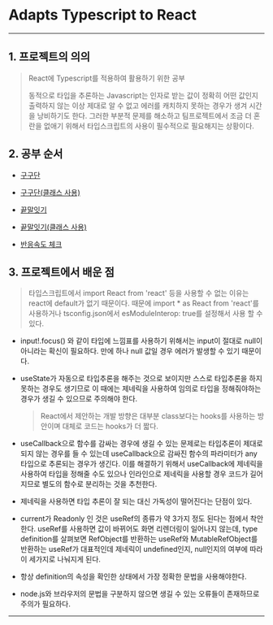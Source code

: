 # Adapts Typescript to React

---

## 1. 프로젝트의 의의
> React에 Typescript를 적용하여 활용하기 위한 공부
>
> 동적으로 타입을 추론하는 Javascript는 인자로 받는 값이 정확히 어떤 값인지 출력하지 않는 이상 제대로 알 수 없고 에러를 캐치하지 못하는 경우가 생겨 시간을 낭비하기도 한다. 그러한 부분적 문제를 해소하고 팀프로젝트에서 조금 더 혼란을 없애기 위해서 타입스크립트의 사용이 필수적으로 필요해지는 상황이다.

## 2. 공부 순서

- [구구단](https://github.com/Mark-Yoo/TIL-react-typescript/blob/master/GuguDan.tsx)

- [구구단(클래스 사용)](https://github.com/Mark-Yoo/TIL-react-typescript/blob/master/GuguDanClass.tsx)

- [끝말잇기](https://github.com/Mark-Yoo/TIL-react-typescript/blob/master/WordRelay.tsx)

- [끝말잇기(클래스 사용)](https://github.com/Mark-Yoo/TIL-react-typescript/blob/master/WordRelayClass.tsx)

- [반응속도 체크](https://github.com/Mark-Yoo/TIL-react-typescript/blob/master/RespondCheck.tsx)

  

## 3. 프로젝트에서 배운 점
> 타입스크립트에서 import React from 'react' 등을 사용할 수 없는 이유는 react에 default가 없기 때문이다. 때문에 import * as React from 'react'를 사용하거나 tsconfig.json에서 esModuleInterop: true를 설정해서 사용 할 수 있다.

- input!.focus() 와 같이 타입에 느낌표를 사용하기 위해서는 input이 절대로 null이 아니라는 확신이 필요하다. 만에 하나 null 값일 경우 에러가 발생할 수 있기 때문이다.

- useState가 자동으로 타입추론을 해주는 것으로 보이지만 스스로 타입추론을 하지 못하는 경우도 생기므로 이 때에는 제네릭을 사용하여 임의로 타입을 정해줘야하는 경우가 생길 수 있으므로 주의해야 한다.

  > React에서 제안하는 개발 방향은 대부분 class보다는 hooks를 사용하는 방안이며 대체로 코드는 hooks가 더 짧다.

- useCallback으로 함수를 감싸는 경우에 생길 수 있는 문제로는 타입추론이 제대로 되지 않는 경우를 들 수 있는데 useCallback으로 감싸진 함수의 파라미터가 any 타입으로 추론되는 경우가 생긴다. 이를 해결하기 위해서 useCallback에 제네릭을 사용하여 타입을 정해줄 수도 있으나 인라인으로 제네릭을 사용할 경우 코드가 길어지므로 별도의 함수로 분리하는 것을 추천한다.
  
- 제네릭을 사용하면 타입 추론이 잘 되는 대신 가독성이 떨어진다는 단점이 있다.
  
- current가 Readonly 인 것은 useRef의 종류가 약 3가지 정도 된다는 점에서 착안한다. useRef를 사용하면 값이 바뀌어도 화면 리렌더링이 일어나지 않는데, type definition를 살펴보면 RefObject를 반환하는 useRef와 MutableRefObject를 반환하는 useRef가 대표적인데 제네릭이 undefined인지, null인지의 여부에 따라 이 세가지로 나눠지게 된다.

- 항상 definition의 속성을 확인한 상태에서 가장 정확한 문법을 사용해야한다.

- node.js와 브라우저의 문법을 구분하지 않으면 생길 수 있는 오류들이 존재하므로 주의가 필요하다.

---
